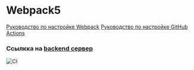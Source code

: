 # Webpack5

[Руководство по настройке Webpack](https://webpack.js.org/guides/)
[Руководство по настройке GitHub Actions](https://docs.github.com/en/actions/quickstart)

### Ссылкка на [backend сервер](https://chat-gkog.onrender.com)
![CI](https://github.com/12FICUS12/Chat/actions/workflows/web.yml/badge.svg)